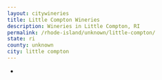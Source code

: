 ```yaml
---
layout: citywineries
title: Little Compton Wineries
description: Wineries in Little Compton, RI
permalink: /rhode-island/unknown/little-compton/
state: ri
county: unknown
city: little compton
---
```

-
